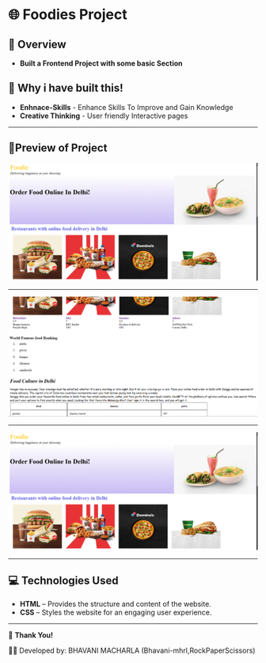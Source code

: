 # 🌐 Foodies Project

## 📌 **Overview**

- **Built a Frontend Project with some basic Section**

## 🔑 Why i have built this!

- **Enhnace-Skills** - Enhance Skills To Improve and Gain Knowledge
- **Creative Thinking** - User friendly Interactive pages 

---


## 📸Preview of Project

![Project view](https://github.com/bhavani-mhrl/foodie-project/blob/525dd7bd92398b1fe00bb07ef1b48e44e93d76c1/Screenshot%202025-09-24%20104222.png)

---

![Project view](https://github.com/bhavani-mhrl/foodie-project/blob/3032d404e324e0b36bb813a19984396bb7421e1b/Screenshot%202025-09-24%20104240.png)

---

![Project view](https://github.com/bhavani-mhrl/foodie-project/blob/525dd7bd92398b1fe00bb07ef1b48e44e93d76c1/Screenshot%202025-09-24%20104222.png)

---

## 💻 Technologies Used

- **HTML** – Provides the structure and content of the website.
- **CSS** – Styles the website for an engaging user experience.
---


🙌 **Thank You!**

👩‍💻 Developed by: BHAVANI MACHARLA (Bhavani-mhrl,RockPaperScissors)

